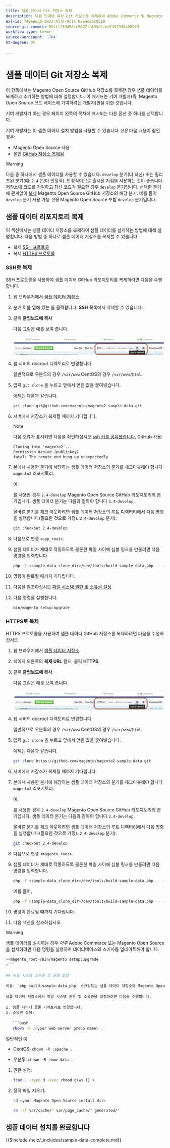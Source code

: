 ```yaml
---
title: 샘플 데이터 Git 저장소 복제
description: 다음 단계에 따라 Git 저장소를 복제하여 Adobe Commerce 및 Magento Open Source 샘플 데이터를 설치합니다.
exl-id: 748eee30-2821-457d-9c1c-62ede8bc0510
source-git-commit: 95ffff39d82cc9027fa633dffedf15193040802d
workflow-type: tm+mt
source-wordcount: '764'
ht-degree: 0%

---
```


# 샘플 데이터 Git 저장소 복제

이 항목에서는 Magento Open Source GitHub 저장소를 복제한 경우 샘플 데이터를 복제하고 추가하는 방법에 대해 설명합니다. 이 메서드는 기여 개발자(즉, Magento Open Source 코드 베이스에 기여하려는 개발자)만을 위한 것입니다.

기여 개발자가 아닌 경우 페이지 왼쪽의 목차에 표시되는 다른 옵션 중 하나를 선택합니다.

기여 개발자는 이 샘플 데이터 설치 방법을 사용할 수 있습니다 *전용* 다음 내용이 참인 경우:

* Magento Open Source 사용
* 본인 [GitHub 저장소 복제됨](https://developer.adobe.com/commerce/contributor/guides/install/clone-repository/)

>[!WARNING]
>
>다음 중 하나에서 샘플 데이터를 사용할 수 있습니다. `develop` 분기(더 최신) 또는 릴리즈된 분기(예: `2.4` (보다 안정적). 안정적이므로 출시된 지점을 사용하는 것이 좋습니다. 저장소에 코드를 기여하고 최신 코드가 필요한 경우 `develop` 분기입니다. 선택한 분기에 관계없이 [복제](https://developer.adobe.com/commerce/contributor/guides/install/clone-repository/) Magento Open Source GitHub 저장소의 해당 분기. 예를 들어 `develop` 분기 사용 가능 *전용* Magento Open Source 포함 `develop` 분기입니다.

## 샘플 데이터 리포지토리 복제

이 섹션에서는 샘플 데이터 저장소를 복제하여 샘플 데이터를 설치하는 방법에 대해 설명합니다. 다음 방법 중 하나로 샘플 데이터 저장소를 복제할 수 있습니다.

* 복제 [SSH 프로토콜](#clone-with-ssh)
* 복제 [HTTPS 프로토콜](#clone-with-https)

### SSH로 복제

SSH 프로토콜을 사용하여 샘플 데이터 GitHub 리포지토리를 복제하려면 다음을 수행합니다.

1. 웹 브라우저에서 [샘플 데이터 저장소](https://github.com/magento/magento2-sample-data).
1. 분기 이름 옆에 있는 을 클릭합니다. **SSH** 목록에서 삭제할 수 있습니다.
1. 클릭 **클립보드에 복사**

   다음 그림은 예를 보여 줍니다.

   ![SSH를 사용하여 GitHub 리포지토리 복제](../../assets/installation/install_mage2_clone-ssh.png)

1. 웹 서버의 docroot 디렉토리로 변경합니다.

   일반적으로 우분투의 경우 `/var/www` CentOS의 경우 `/var/www/html`.

1. 입력 `git clone` 을 누르고 앞에서 얻은 값을 붙여넣습니다.

   예제는 다음과 같습니다.

   ```bash
   git clone git@github.com:magento/magento2-sample-data.git
   ```

1. 서버에서 저장소가 복제될 때까지 기다립니다.

   >[!NOTE]
   >
   >다음 오류가 표시되면 다음을 확인하십시오 [ssh 키를 공유했습니다.](https://docs.github.com/articles/generating-ssh-keys/) GitHub 사용:<br>

   ```terminal
   Cloning into 'magento2'...
   Permission denied (publickey).
   fatal: The remote end hung up unexpectedly
   ```

1. 본에서 사용한 분기에 해당하는 샘플 데이터 저장소의 분기를 체크아웃해야 합니다 `magento2` 리포지토리.

   예:

   를 사용한 경우 `2.4-develop` Magento Open Source GitHub 리포지토리의 분기입니다. 샘플 데이터 분기는 다음과 같아야 합니다 `2.4-develop`.

   올바른 분기를 체크 아웃하려면 샘플 데이터 저장소의 루트 디렉터리에서 다음 명령을 실행합니다(필요한 것으로 가정). `2.4-develop` 분기):

   ```bash
   git checkout 2.4-develop
   ```

1. 다음으로 변경 `<app_root>`.
1. 샘플 데이터가 제대로 작동하도록 클론한 파일 사이에 심볼 링크를 만들려면 다음 명령을 입력합니다.

   ```bash
   php -f <sample-data_clone_dir>/dev/tools/build-sample-data.php -- --ce-source="<path_to_your_magento_instance>"
   ```

1. 명령이 완료될 때까지 기다립니다.

1. 다음을 참조하십시오 [파일 시스템 권한 및 소유권 설정](#set-file-system-ownership-and-permissions).

1. 다음 명령을 실행합니다.

   ```bash
   bin/magento setup:upgrade
   ```

### HTTPS로 복제

HTTPS 프로토콜을 사용하여 샘플 데이터 GitHub 저장소를 복제하려면 다음을 수행하십시오.

1. 웹 브라우저에서 [샘플 데이터 저장소](https://github.com/magento/magento2-sample-data).
1. 페이지 오른쪽의 **복제 URL** 필드, 클릭 **HTTPS**.
1. 클릭 **클립보드에 복사**.

   다음 그림은 예를 보여 줍니다.

   ![HTTPS를 사용하여 GitHub 리포지토리 복제](../../assets/installation/install_mage2_clone-https.png)

1. 웹 서버의 docroot 디렉토리로 변경합니다.

   일반적으로 우분투의 경우 `/var/www` CentOS의 경우 `/var/www/html`.

1. 입력 `git clone` 을 누르고 앞에서 얻은 값을 붙여넣습니다.

   예제는 다음과 같습니다.

   ```bash
   git clone https://github.com/magento/magento2-sample-data.git
   ```

1. 서버에서 저장소가 복제될 때까지 기다립니다.
1. 본에서 사용한 분기에 해당하는 샘플 데이터 저장소의 분기를 체크아웃해야 합니다 `magento2` 리포지토리.

   예:

   를 사용한 경우 `2.4-develop` Magento Open Source GitHub 리포지토리의 분기입니다. 샘플 데이터 분기는 다음과 같아야 합니다 `2.4-develop`.

   올바른 분기를 체크 아웃하려면 샘플 데이터 저장소의 루트 디렉터리에서 다음 명령을 실행합니다(필요한 것으로 가정). `2.4-develop` 분기):

   ```bash
   git checkout 2.4-develop
   ```

1. 다음으로 변경 `<magento_root>`.
1. 샘플 데이터가 제대로 작동하도록 클론한 파일 사이에 심볼 링크를 만들려면 다음 명령을 입력합니다.

   ```bash
   php -f <sample-data_clone_dir>/dev/tools/build-sample-data.php -- --ce-source="<path_to_your_magento_instance>"
   ```

   예를 들어,

   ```bash
   php -f <sample-data_clone_dir>/dev/tools/build-sample-data.php -- --ce-source="/var/www/magento2"
   ```

1. 명령이 완료될 때까지 기다립니다.
1. 다음 섹션을 참조하십시오.

>[!WARNING]
>
>샘플 데이터를 설치하는 경우 *이후* Adobe Commerce 또는 Magento Open Source을 설치하려면 다음 명령을 실행하여 데이터베이스와 스키마를 업데이트해야 합니다.
>
>
```bash
><magento_root>/bin/magento setup:upgrade
>```

## 파일 시스템 소유권 및 권한 설정

이유: `php build-sample-data.php` 스크립트는 샘플 데이터 저장소와 Magento Open Source 저장소 사이에 심볼릭 링크를 생성합니다. 샘플 데이터 저장소에서 파일 시스템 권한 및 소유권을 설정해야 합니다. 이렇게 하지 않으면 상점에 액세스하는 동안 오류가 발생합니다.

샘플 데이터 저장소에서 파일 시스템 권한 및 소유권을 설정하려면 다음을 수행합니다.

1. 샘플 데이터 클론 디렉토리로 변경합니다.
1. 소유권 설정:

   ```bash
   chown -R :<your web server group name> .
   ```

   일반적인 예:

   * CentOS: `chown -R :apache .`

   * 우분투: `chown -R :www-data .`

1. 권한 설정:

   ```bash
   find . -type d -exec chmod g+ws {} +
   ```

1. 정적 파일 지우기:

   ```bash
   cd <your Magento Open Source install dir>
   ```

   ```bash
   rm -rf var/cache/* var/page_cache/* generated/*
   ```

## 샘플 데이터 설치를 완료합니다

{{$include /help/_includes/sample-data-complete.md}}

